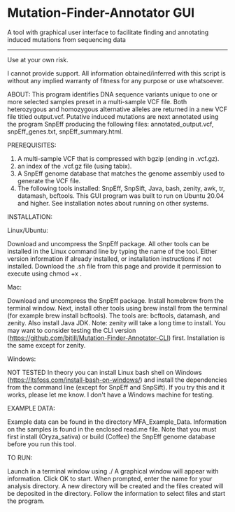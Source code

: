 # Mutation-Finder-Annotator GUI 
A tool with graphical user interface to facilitate finding and annotating induced mutations from sequencing data
____________________________________________________________

Use at your own risk.

I cannot provide support.
All information obtained/inferred with this script is without any
implied warranty of fitness for any purpose or use whatsoever.

ABOUT: 
This program identifies DNA sequence variants unique to one or more selected samples preset in a multi-sample VCF file. Both heterozygous and homozygous alternative alleles are returned in a new VCF file titled output.vcf. Putative induced mutations are next annotated using the program SnpEff producing the following files: annotated_output.vcf, snpEff_genes.txt, snpEff_summary.html.

PREREQUISITES:

1. A multi-sample VCF that is compressed with bgzip (ending in .vcf.gz). 
2. an index of the .vcf.gz file (using tabix). 
3. A SnpEff genome database that matches the genome assembly used to generate the VCF file. 
4. The following tools installed: SnpEff, SnpSift, Java, bash, zenity, awk, tr, datamash, bcftools. This GUI program was built to run on Ubuntu 20.04 and higher. See installation notes about running on other systems. 
    
INSTALLATION:

Linux/Ubuntu:

Download and uncompress the SnpEff package. All other tools can be installed in the Linux command line by typing the name of the tool. Either version information if already installed, or installation instructions if not installed. Download the .sh file from this page and provide it permission to execute using chmod +x .

Mac:

Download and uncompress the SnpEff package. Install homebrew from the terminal window. Next, install other tools using brew install from the terminal (for example brew install bcftools). The tools are: bcftools, datamash, and zenity. Also install Java JDK. Note: zenity will take a long time to install. You may want to consider testing the CLI version (https://github.com/bjtill/Mutation-Finder-Annotator-CLI) first. Installation is the same except for zenity.

Windows:

NOT TESTED In theory you can install Linux bash shell on Windows (https://itsfoss.com/install-bash-on-windows/) and install the dependencies from the command line (except for SnpEff and SnpSift). If you try this and it works, please let me know. I don't have a Windows machine for testing.

EXAMPLE DATA:

Example data can be found in the directory MFA_Example_Data. Information on the samples is found in the enclosed read.me file. Note that you must first install (Oryza_sativa) or build (Coffee) the SnpEff genome database before you run this tool.

TO RUN:

Launch in a terminal window using ./ A graphical window will appear with information. Click OK to start. When prompted, enter the name for your analysis directory. A new directory will be created and the files created will be deposited in the directory. Follow the information to select files and start the program.
